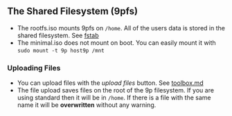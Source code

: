 ## The Shared Filesystem (9pfs)
- The rootfs.iso mounts 9pfs on ```/home```. All of the users data is stored in the shared filesystem. See [fstab](https://github.com/Darin755/browser-buildroot/blob/027e856888d50bbc7008b50221be0323cf46a128/standard/board/browser_linux/rootfs_overlay/etc/fstab#L9)
- The minimal.iso does not mount on boot. You can easily mount it with ```sudo mount -t 9p host9p /mnt```
### Uploading Files
- You can upload files with the *upload files* button. See [toolbox.md](toolbox.md)
- The file upload saves files on the root of the 9p filesystem. If you are using standard then it will be in ```/home```. If there is a file with the same name it will be **overwritten** without any warning.